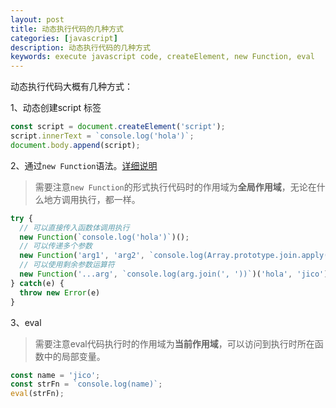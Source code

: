```yaml
---
layout: post
title: 动态执行代码的几种方式
categories: [javascript]
description: 动态执行代码的几种方式
keywords: execute javascript code, createElement, new Function, eval
---
```


动态执行代码大概有几种方式：

1、动态创建script 标签

```javascript
const script = document.createElement('script');
script.innerText = `console.log('hola')`;
document.body.append(script);
```
2、通过`new Function`语法。[详细说明](https://zh.javascript.info/new-function)

> 需要注意`new Function`的形式执行代码时的作用域为**全局作用域**，无论在什么地方调用执行，都一样。

```javascript
try {
  // 可以直接传入函数体调用执行
  new Function(`console.log('hola')`)();
  // 可以传递多个参数
  new Function('arg1', 'arg2', `console.log(Array.prototype.join.apply(arguments))`)('hola', 'jico');
  // 可以使用剩余参数运算符
  new Function('...arg', `console.log(arg.join(', '))`)('hola', 'jico');
} catch(e) {
  throw new Error(e)
}
```
3、eval

> 需要注意eval代码执行时的作用域为**当前作用域**，可以访问到执行时所在函数中的局部变量。

```javascript
const name = 'jico';
const strFn = `console.log(name)`;
eval(strFn);
```